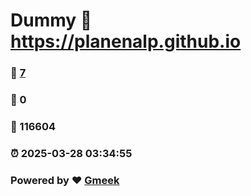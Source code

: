 # Dummy :link: https://planenalp.github.io 
### :page_facing_up: [7](https://planenalp.github.io/tag.html) 
### :speech_balloon: 0 
### :hibiscus: 116604 
### :alarm_clock: 2025-03-28 03:34:55 
### Powered by :heart: [Gmeek](https://github.com/Meekdai/Gmeek)
